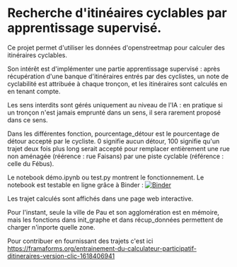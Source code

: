  Recherche d'itinéaires cyclables par apprentissage supervisé.
 =============================================================


 Ce projet permet d'utiliser les données d'openstreetmap pour calculer des itinéraires cyclables.

 Son intérêt est d'implémenter une partie apprentissage supervisé : après récupération d'une banque d'itinéraires entrés par des cyclistes, un note de cyclabilité est attribuée à chaque tronçon, et les itinéraires sont calculés en en tenant compte.

 Les sens interdits sont gérés uniquement au niveau de l'IA : en pratique si un tronçon n'est jamais emprunté dans un sens, il sera rarement proposé dans ce sens.

 Dans les différentes fonction, pourcentage_détour est le pourcentage de détour accepté par le cycliste. 0 signifie aucun détour, 100 signifie qu'un trajet deux fois plus long serait accepté pour remplacer entièrement une rue non aménagée (réérence : rue Faisans) par une piste cyclable (référence : celle du Fébus).

 Le notebook démo.ipynb ou test.py montrent le fonctionnement. Le notebook est testable en ligne grâce à Binder :
 [![Binder](https://mybinder.org/badge_logo.svg)](https://mybinder.org/v2/gh/ccharign/osm-velo/HEAD?filepath=d%C3%A9mo.ipynb)

 Les trajet calculés sont affichés dans une page web interactive.

 Pour l'instant, seule la ville de Pau et son agglomération est en mémoire, mais les fonctions dans init_graphe et dans récup_données permettent de charger n'inporte quelle zone.

 Pour contribuer en fournissant des trajets c'est ici https://framaforms.org/entrainement-du-calculateur-participatif-ditineraires-version-clic-1618406941
  